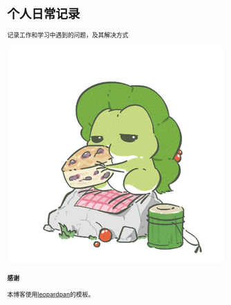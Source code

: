 # 个人日常记录
记录工作和学习中遇到的问题，及其解决方式


![](/images/readme//chichi.jpg)


#### 感谢   

本博客使用[leopardpan](https://github.com/leopardpan)的模板。  